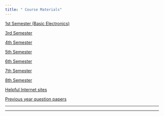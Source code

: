 ```yaml
---
title: " Course Materials"
---
```


<a href="{{ site.baseurl }}/1">1st Semester (Basic Electronics)</a><br>

<a href="{{ site.baseurl }}/3">3rd Semester</a><br>

<a href="{{ site.baseurl }}/4">4th Semester</a><br>

<a href="{{ site.baseurl }}/5">5th Semester</a><br>

<a href="{{ site.baseurl }}/6">6th Semester</a><br>

<a href="{{ site.baseurl }}/7">7th Semester</a><br>

<a href="{{ site.baseurl }}/8">8th Semester</a><br>

<a href="{{ site.baseurl }}/inethelp">Helpful Internet sites</a><br>

<a href="{{ site.baseurl }}/question papers">Previous year question papers </a><br>

<hr>
<hr>


